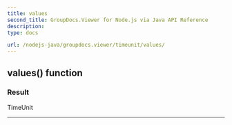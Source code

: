 ```yaml
---
title: values
second_title: GroupDocs.Viewer for Node.js via Java API Reference
description: 
type: docs

url: /nodejs-java/groupdocs.viewer/timeunit/values/
---
```


## values()  function


### Result
TimeUnit


---


